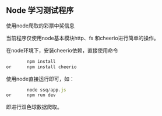 ## Node 学习测试程序
使用node爬取的彩票中奖信息

当前程序仅使用node基本模块http、fs 和cheerio进行简单的操作。

在node环境下，安装cheerio依赖，直接使用命令

```javascript
		npm install
or		npm install cheerio
```

使用node直接运行即可，如：

```javascript
		node ssq/app.js
or		npm run dev
```

即进行双色球数据爬取。

